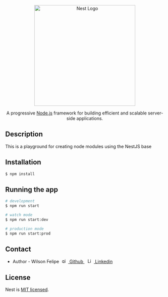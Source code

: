 <p align="center">
  <a href="http://nestjs.com/" target="blank"><img src="https://nestjs.com/img/logo_text.svg" width="320" alt="Nest Logo" /></a>
</p>

[circleci-image]: https://img.shields.io/circleci/build/github/nestjs/nest/master?token=abc123def456
[circleci-url]: https://circleci.com/gh/nestjs/nest

  <p align="center">A progressive <a href="http://nodejs.org" target="_blank">Node.js</a> framework for building efficient and scalable server-side applications.</p>
    <p align="center">

## Description

This is a playground for creating node modules using the NestJS base

## Installation

```bash
$ npm install
```

## Running the app

```bash
# development
$ npm run start

# watch mode
$ npm run start:dev

# production mode
$ npm run start:prod
```

## Contact

- Author - Wilson Felipe <a style="margin:5px" href="https://www.linkedin.com/in/wilson-felipe-725538176/" target="blank"><img style="margin-right:5px" src="https://upload.wikimedia.org/wikipedia/commons/thumb/9/91/Octicons-mark-github.svg/600px-Octicons-mark-github.svg.png" width="15" alt="github icone" />
  Github
  </a>
  <a style="margin:5px" href="https://www.linkedin.com/in/wilson-felipe-725538176/" target="blank"><img style="margin-right:5px" src="https://upload.wikimedia.org/wikipedia/commons/thumb/e/e9/Linkedin_icon.svg/256px-Linkedin_icon.svg.png" width="15" alt="Linkedin icone" />
  Linkedin
  </a>

## License

Nest is [MIT licensed](LICENSE).
